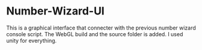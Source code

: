 # Number-Wizard-UI
This is a graphical interface that connecter with the previous number wizard console script. The WebGL build and the source folder is added. I used unity for everything.
